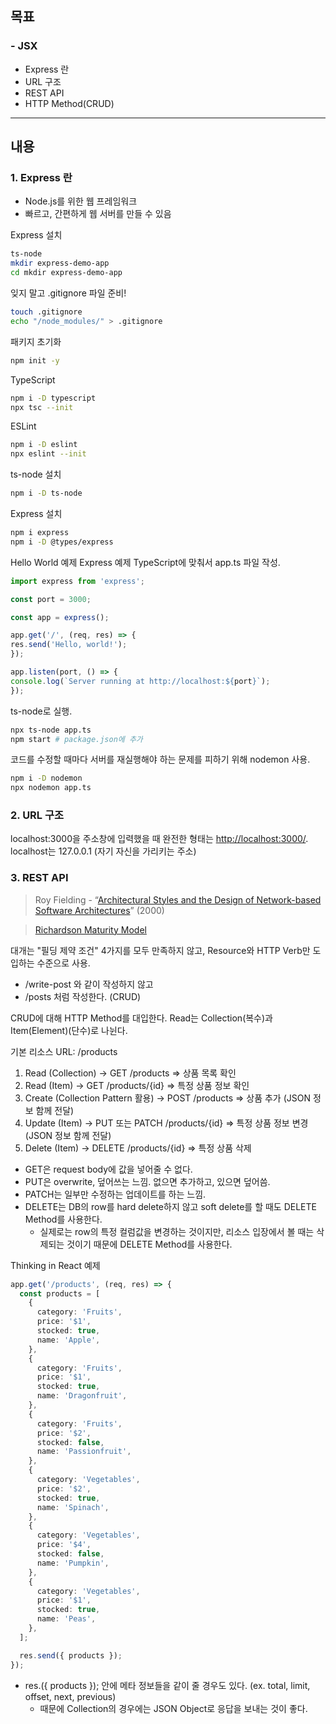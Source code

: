 ## 목표
### - JSX

- Express 란
- URL 구조
- REST API
- HTTP Method(CRUD)

---

## 내용
### 1. Express 란
- Node.js를 위한 웹 프레임워크
- 빠르고, 간편하게 웹 서버를 만들 수 있음

Express 설치
```bash
ts-node
mkdir express-demo-app
cd mkdir express-demo-app
```

잊지 말고 .gitignore 파일 준비!
```bash
touch .gitignore
echo "/node_modules/" > .gitignore
```

패키지 초기화
```bash
npm init -y
```

TypeScript
```bash
npm i -D typescript
npx tsc --init
```

ESLint
```bash
npm i -D eslint
npx eslint --init
```

ts-node 설치
```bash
npm i -D ts-node
```

Express 설치
```bash
npm i express
npm i -D @types/express
```

Hello World 예제
Express 예제
TypeScript에 맞춰서 app.ts 파일 작성.
```javascript
import express from 'express';

const port = 3000;

const app = express();

app.get('/', (req, res) => {
res.send('Hello, world!');
});

app.listen(port, () => {
console.log(`Server running at http://localhost:${port}`);
});
```

ts-node로 실행.
```bash
npx ts-node app.ts
npm start # package.json에 추가
```

코드를 수정할 때마다 서버를 재실행해야 하는 문제를 피하기 위해 nodemon 사용.
```bash
npm i -D nodemon
npx nodemon app.ts
```

### 2. URL 구조
localhost:3000을 주소창에 입력했을 때 완전한 형태는 <http://localhost:3000/>.
localhost는 127.0.0.1 (자기 자신을 가리키는 주소)


### 3. REST API

> Roy Fielding - “[Architectural Styles and the Design of Network-based Software Architectures](https://www.ics.uci.edu/~fielding/pubs/dissertation/top.htm)” (2000)

> [Richardson Maturity Model](https://martinfowler.com/articles/richardsonMaturityModel.html)

대개는 "필딩 제약 조건" 4가지를 모두 만족하지 않고, Resource와 HTTP Verb만 도입하는 수준으로 사용.

- /write-post 와 같이 작성하지 않고
- /posts 처럼 작성한다. (CRUD)

CRUD에 대해 HTTP Method를 대입한다. Read는 Collection(복수)과 Item(Element)(단수)로 나뉜다.

기본 리소스 URL: /products

1. Read (Collection) -> GET /products => 상품 목록 확인
2. Read (Item) -> GET /products/{id} => 특정 상품 정보 확인
3. Create (Collection Pattern 활용) -> POST /products => 상품 추가 (JSON 정보 함께 전달)
4. Update (Item) -> PUT 또는 PATCH /products/{id} => 특정 상품 정보 변경 (JSON 정보 함께 전달)
5. Delete (Item) -> DELETE /products/{id} => 특정 상품 삭제

- GET은 request body에 값을 넣어줄 수 없다.
- PUT은 overwrite, 덮어쓰는 느낌. 없으면 추가하고, 있으면 덮어씀.
- PATCH는 일부만 수정하는 업데이트를 하는 느낌.
- DELETE는 DB의 row를 hard delete하지 않고 soft delete를 할 때도 DELETE Method를 사용한다.
  - 실제로는 row의 특정 컬럼값을 변경하는 것이지만, 리소스 입장에서 볼 때는 삭제되는 것이기 때문에 DELETE Method를 사용한다.

Thinking in React 예제

```ts
app.get('/products', (req, res) => {
  const products = [
    {
      category: 'Fruits',
      price: '$1',
      stocked: true,
      name: 'Apple',
    },
    {
      category: 'Fruits',
      price: '$1',
      stocked: true,
      name: 'Dragonfruit',
    },
    {
      category: 'Fruits',
      price: '$2',
      stocked: false,
      name: 'Passionfruit',
    },
    {
      category: 'Vegetables',
      price: '$2',
      stocked: true,
      name: 'Spinach',
    },
    {
      category: 'Vegetables',
      price: '$4',
      stocked: false,
      name: 'Pumpkin',
    },
    {
      category: 'Vegetables',
      price: '$1',
      stocked: true,
      name: 'Peas',
    },
  ];

  res.send({ products });
});
```

- res.({ products }); 안에 메타 정보들을 같이 줄 경우도 있다. (ex. total, limit, offset, next, previous)
  - 때문에 Collection의 경우에는 JSON Object로 응답을 보내는 것이 좋다.